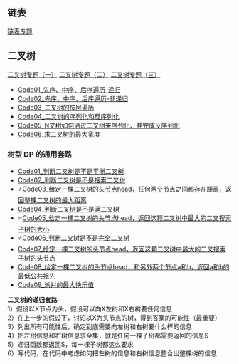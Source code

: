 ## 链表

[链表专题](../../../../main/java/algorithm_practice/nowcoder/b_2nd_Season/bf160824/README.md)

## 二叉树
[二叉树专题（一）](../../../../main/java/algorithm_practice/nowcoder/b_2nd_Season/bh160907/README.md)
[二叉树专题（二）](../../../../main/java/algorithm_practice/nowcoder/b_2nd_Season/bi160914/README.md)
[二叉树专题（三）](../../../../main/java/algorithm_practice/nowcoder/b_2nd_Season/bj160928/README.md)

 - [Code01_先序、中序、后序遍历-递归](./c0203_树/Code01_RecursiveTraversalBT.java)
 - [Code02_先序、中序、后序遍历-非递归](./c0203_树/Code02_UnRecursiveTraversalBT.java)
 - [Code03_二叉树的按层遍历](./c0203_树/Code03_LevelTraversalBT.java)
 - [Code04_二叉树的序列化和反序列化](./c0203_树/Code04_SerializeAndReconstructTree.java)
 - [Code05_N叉树如何通过二叉树来序列化、并完成反序列化](./c0203_树/Code05_EncodeNaryTreeToBinaryTree.java)
 - [Code06_求二叉树的最大宽度](./c0203_树/Code06_TreeMaxWidth.java)

### 树型 DP 的通用套路

 - [Code01_判断二叉树是不是平衡二叉树](./c0204_树型DP/Code01_IsBalanced.java)
 - [Code02_判断二叉树是不是搜索二叉树](./c0204_树型DP/Code02_IsBST.java)
 - ⭐️[Code03_给定一棵二叉树的头节点head，任何两个节点之间都存在距离，返回整棵二叉树的最大距离](./c0204_树型DP/Code03_MaxDistance.java)
 - [Code04_判断二叉树是不是满二叉树](./c0204_树型DP/Code04_IsFull.java)
 - ⭐️[Code05_给定一棵二叉树的头节点head，返回这颗二叉树中最大的二叉搜索子树的大小](./c0204_树型DP/Code05_MaxSubBSTSize.java)
 - ⭐️[Code06_判断二叉树是不是完全二叉树](./c0204_树型DP/Code06_IsCBT.java)
 - ️[Code07_给定一棵二叉树的头节点head，返回这颗二叉树中最大的二叉搜索子树的头节点](./c0204_树型DP/Code07_MaxSubBSTHead.java)
 - ️[Code08_给定一棵二叉树的头节点head，和另外两个节点a和b，返回a和b的最低公共祖先](./c0204_树型DP/Code08_lowestAncestor.java)
 - ️[Code09_派对的最大快乐值](./c0204_树型DP/Code09_MaxHappy.java)


**二叉树的递归套路**  
1）假设以X节点为头，假设可以向X左树和X右树要任何信息  
2）在上一步的假设下，讨论以X为头节点的树，得到答案的可能性（最重要）  
3）列出所有可能性后，确定到底需要向左树和右树要什么样的信息  
4）把左树信息和右树信息求全集，就是任何一棵子树都需要返回的信息S  
5）递归函数都返回S，每一棵子树都这么要求  
6）写代码，在代码中考虑如何把左树的信息和右树信息整合出整棵树的信息  